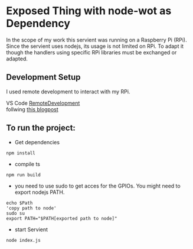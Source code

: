 # Exposed Thing with node-wot as Dependency

In the scope of my work this servient was running on a Raspberry Pi (RPi). Since the servient uses nodejs, its usage is not limited on RPi. To adapt it though the handlers using specific RPi libraries must be exchanged or adapted.


## Development Setup
I used remote development to interact with my RPi.

VS Code [RemoteDevelopment](https://marketplace.visualstudio.com/items?itemName=ms-vscode-remote.vscode-remote-extensionpack)
<br>
follwing [this blogpost](https://pythononpow.medium.com/remote-development-on-a-raspberry-pi-with-ssh-and-vscode-a23388e24bc7)

## To run the project:
- Get dependencies
```
npm install
```
- compile ts 
```
npm run build
```
- you need to use sudo to get acces for the GPIOs. You might need to export nodejs PATH.
```
echo $Path
'copy path to node'
sudo su
export PATH="$PATH[exported path to node]"
```
- start Servient
```
node index.js
```